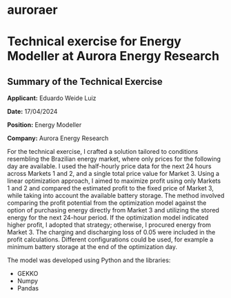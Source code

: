 # auroraer
# Technical exercise for Energy Modeller at Aurora Energy Research

## Summary of the Technical Exercise

**Applicant:** Eduardo Weide Luiz

**Date:** 17/04/2024

**Position:** Energy Modeller

**Company:** Aurora Energy Research


For the technical exercise, I crafted a solution tailored to conditions resembling the Brazilian energy market, where only prices for the following day are available. I used the half-hourly price data for the next 24 hours across Markets 1 and 2, and a single total price value for Market 3. Using a linear optimization approach, I aimed to maximize profit using only Markets 1 and 2 and compared the estimated profit to the fixed price of Market 3, while taking into account the available battery storage. The method involved comparing the profit potential from the optimization model against the option of purchasing energy directly from Market 3 and utilizing the stored energy for the next 24-hour period. If the optimization model indicated higher profit, I adopted that strategy; otherwise, I procured energy from Market 3. The charging and discharging loss of 0.05 were included in the profit calculations. Different configurations could be used, for example a minimum battery storage at the end of the optimization day.


The model was developed using Python and the libraries: 

-	GEKKO
-	Numpy
-	Pandas


